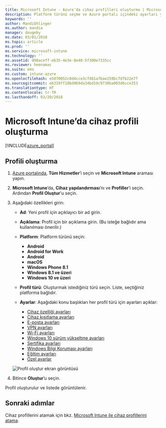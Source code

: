```yaml
---
title: Microsoft Intune - Azure’da cihaz profilleri oluşturma | Microsoft Docs
description: Platform türünü seçme ve Azure portalı içindeki ayarları yapılandırma da dahil olmak üzere Microsoft Intune'da bir cihaz profili ekleyin ve yapılandırın.
keywords: ''
author: MandiOhlinger
ms.author: mandia
manager: dougeby
ms.date: 03/01/2018
ms.topic: article
ms.prod: ''
ms.service: microsoft-intune
ms.technology: ''
ms.assetid: d98aceff-eb35-4e3e-8e40-5f300e7335cc
ms.reviewer: heenamac
ms.suite: ems
ms.custom: intune-azure
ms.openlocfilehash: e5070052c0d4cce3cfd81a7bae259bc7dfb22e7f
ms.sourcegitcommit: e6319ff186d969da34bd19c9730ba003d6cce353
ms.translationtype: HT
ms.contentlocale: tr-TR
ms.lasthandoff: 03/20/2018
---
```

# <a name="create-a-device-profile-in-microsoft-intune"></a>Microsoft Intune’da cihaz profili oluşturma

[!INCLUDE[azure_portal](./includes/azure_portal.md)]

## <a name="create-the-profile"></a>Profili oluşturma
1. [Azure portalında](https://portal.azure.com), **Tüm Hizmetler**’i seçin ve **Microsoft Intune** araması yapın.

2. **Microsoft Intune**’da, **Cihaz yapılandırması**’nı ve **Profiller**’i seçin. Ardından **Profil Oluştur**'u seçin.

3. Aşağıdaki özellikleri girin:

    - **Ad**: Yeni profil için açıklayıcı bir ad girin.
    - **Açıklama**: Profil için bir açıklama girin. (Bu isteğe bağlıdır ama kullanılması önerilir.)
    - **Platform**: Platform türünü seçin:  

        - **Android**
        - **Android for Work**
        - **Android**
        - **macOS**
        - **Windows Phone 8.1**
        - **Windows 8.1 ve üzeri**
        - **Windows 10 ve üzeri**

    - **Profil türü**: Oluşturmak istediğiniz türü seçin. Liste, seçtiğiniz platforma bağlıdır.
    - **Ayarlar**: Aşağıdaki konu başlıkları her profil türü için ayarları açıklar:

        -  [Cihaz özelliği ayarları](device-features-configure.md)
        -  [Cihaz kısıtlama ayarları](device-restrictions-configure.md)
        -  [E-posta ayarları](email-settings-configure.md)
        -  [VPN ayarları](vpn-settings-configure.md)
        -  [Wi-Fi ayarları](wi-fi-settings-configure.md)
        -  [Windows 10 sürüm yükseltme ayarları](edition-upgrade-configure-windows-10.md)
        -  [Sertifika ayarları](certificates-configure.md)
        -  [Windows Bilgi Koruması ayarları](windows-information-protection-configure.md)
        -  [Eğitim ayarları](education-settings-configure.md)
        -  [Özel ayarlar](custom-settings-configure.md)

    ![Profil oluştur ekran görüntüsü](./media/create-device-profile.png)

4. Bitince **Oluştur**’u seçin.

Profil oluşturulur ve listede görüntülenir.


## <a name="next-steps"></a>Sonraki adımlar
Cihaz profillerini atamak için bkz. [Microsoft Intune ile cihaz profillerini atama](device-profile-assign.md).
